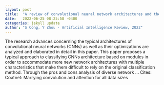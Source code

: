 ```yaml
---
layout: post
title:  "A review of convolutional neural network architectures and their optimizations"
date:   2022-06-25 08:25:58 -0400
categories: jekyll update
author: "S Cong, Y Zhou - Artificial Intelligence Review, 2022"
---
```

The research advances concerning the typical architectures of convolutional neural networks (CNNs) as well as their optimizations are analyzed and elaborated in detail in this paper. This paper proposes a typical approach to classifying CNNs architecture based on modules in order to accommodate more new network architectures with multiple characteristics that make them difficult to rely on the original classification method. Through the pros and cons analysis of diverse network …
Cites: ‪Coatnet: Marrying convolution and attention for all data sizes‬  